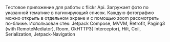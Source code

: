 Тестовое приложение для работы с flickr Api. Загружает фото по указанной тематике в пагинирующий список. Каждую фотографию можно открыть в отдельном экране и с помощью zoom рассмотреть по-ближе.
Использован стек: Jetpack Compose, MVVM, Retrofit, Paging3 (with RemoteMediator), Room, OkHTTP3( Interceptor), Hilt, Coil, Serialization, Jetpack-Navigation
